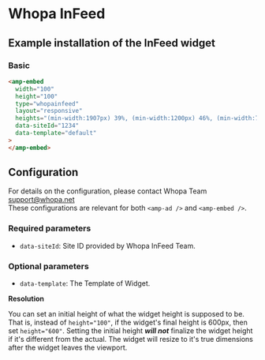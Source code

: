 <!---
Copyright 2020 The AMP HTML Authors. All Rights Reserved.

Licensed under the Apache License, Version 2.0 (the "License");
you may not use this file except in compliance with the License.
You may obtain a copy of the License at

      http://www.apache.org/licenses/LICENSE-2.0

Unless required by applicable law or agreed to in writing, software
distributed under the License is distributed on an "AS-IS" BASIS,
WITHOUT WARRANTIES OR CONDITIONS OF ANY KIND, either express or implied.
See the License for the specific language governing permissions and
limitations under the License.
-->

# Whopa InFeed

## Example installation of the InFeed widget

### Basic

```html
<amp-embed
  width="100"
  height="100"
  type="whopainfeed"
  layout="responsive"
  heights="(min-width:1907px) 39%, (min-width:1200px) 46%, (min-width:780px) 64%, (min-width:480px) 98%, (min-width:460px) 167%, 196%"
  data-siteId="1234"
  data-template="default"
>
</amp-embed>
```

## Configuration

For details on the configuration, please contact Whopa Team support@whopa.net \
These configurations are relevant for both `<amp-ad />` and `<amp-embed />`.

### Required parameters

- `data-siteId`: Site ID provided by Whopa InFeed Team.

### Optional parameters

- `data-template`: The Template of Widget.

**Resolution**

You can set an initial height of what the widget height is supposed to be. That is, instead of `height="100"`, if the widget's final height is 600px, then set `height="600"`. Setting the initial height **_will not_** finalize the widget height if it's different from the actual. The widget will resize to it's true dimensions after the widget leaves the viewport.
